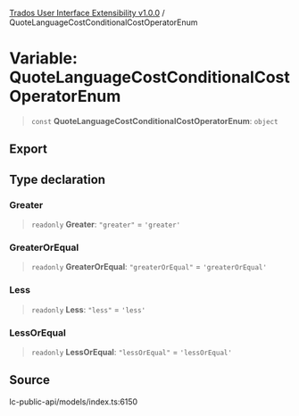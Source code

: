 [Trados User Interface Extensibility v1.0.0](../wiki/globals) / QuoteLanguageCostConditionalCostOperatorEnum

# Variable: QuoteLanguageCostConditionalCostOperatorEnum

> `const` **QuoteLanguageCostConditionalCostOperatorEnum**: `object`

## Export

## Type declaration

### Greater

> `readonly` **Greater**: `"greater"` = `'greater'`

### GreaterOrEqual

> `readonly` **GreaterOrEqual**: `"greaterOrEqual"` = `'greaterOrEqual'`

### Less

> `readonly` **Less**: `"less"` = `'less'`

### LessOrEqual

> `readonly` **LessOrEqual**: `"lessOrEqual"` = `'lessOrEqual'`

## Source

lc-public-api/models/index.ts:6150
